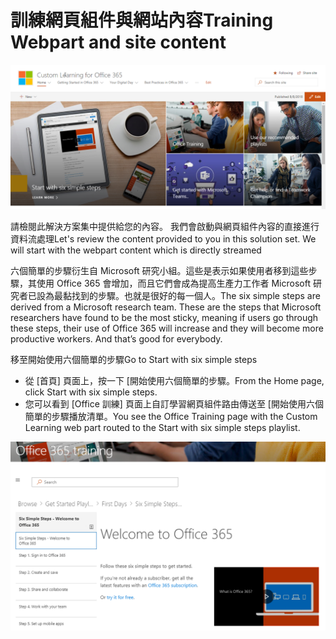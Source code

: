 # <a name="training-webpart-and-site-content"></a><span data-ttu-id="fa280-101">訓練網頁組件與網站內容</span><span class="sxs-lookup"><span data-stu-id="fa280-101">Training Webpart and site content</span></span>

![六個簡單的步驟](media/clo365homepage.png)

<span data-ttu-id="fa280-p101">請檢閱此解決方案集中提供給您的內容。 我們會啟動與網頁組件內容的直接進行資料流處理</span><span class="sxs-lookup"><span data-stu-id="fa280-p101">Let's review the content provided to you in this solution set.  We will start with the webpart content which is directly streamed</span></span> 




<span data-ttu-id="fa280-p102">六個簡單的步驟衍生自 Microsoft 研究小組。這些是表示如果使用者移到這些步驟，其使用 Office 365 會增加，而且它們會成為提高生產力工作者 Microsoft 研究者已設為最黏找到的步驟。也就是很好的每一個人。</span><span class="sxs-lookup"><span data-stu-id="fa280-p102">The six simple steps are derived from a Microsoft research team. These are the steps that Microsoft researchers have found to be the most sticky, meaning if users go through these steps, their use of Office 365 will increase and they will become more productive workers. And that’s good for everybody.</span></span>

<span data-ttu-id="fa280-108">移至開始使用六個簡單的步驟</span><span class="sxs-lookup"><span data-stu-id="fa280-108">Go to Start with six simple steps</span></span>
- <span data-ttu-id="fa280-109">從 [首頁] 頁面上，按一下 [開始使用六個簡單的步驟。</span><span class="sxs-lookup"><span data-stu-id="fa280-109">From the Home page, click Start with six simple steps.</span></span> 
- <span data-ttu-id="fa280-110">您可以看到 [Office 訓練] 頁面上自訂學習網頁組件路由傳送至 [開始使用六個簡單的步驟播放清單。</span><span class="sxs-lookup"><span data-stu-id="fa280-110">You see the Office Training page with the Custom Learning web part routed to the Start with six simple steps playlist.</span></span>  

![六個步驟播放清單](media/clo365sixsteps.png)
